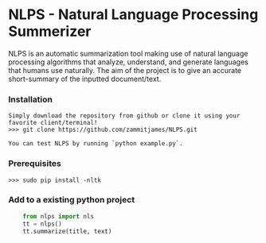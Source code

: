 NLPS - Natural Language Processing Summerizer
=============

NLPS is an automatic summarization tool making use of natural language processing algorithms that analyze, understand, and generate languages that humans use naturally. The aim of the project is to give an accurate short-summary of the inputted document/text.


### Installation
	
    Simply download the repository from github or clone it using your favorite client/terminal!
    >>> git clone https://github.com/zammitjames/NLPS.git
 
    You can test NLPS by running `python example.py`.
### Prerequisites

    >>> sudo pip install -nltk

### Add to a existing python project

```python
    from nlps import nls
    tt = nlps()
    tt.summarize(title, text)
```

